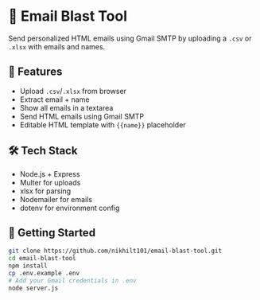 # 📧 Email Blast Tool

Send personalized HTML emails using Gmail SMTP by uploading a `.csv` or `.xlsx` with emails and names.

## 🌟 Features

- Upload `.csv`/`.xlsx` from browser
- Extract email + name
- Show all emails in a textarea
- Send HTML emails using Gmail SMTP
- Editable HTML template with `{{name}}` placeholder

## 🛠 Tech Stack

- Node.js + Express
- Multer for uploads
- xlsx for parsing
- Nodemailer for emails
- dotenv for environment config

## 🚀 Getting Started

```bash
git clone https://github.com/nikhilt101/email-blast-tool.git
cd email-blast-tool
npm install
cp .env.example .env
# Add your Gmail credentials in .env
node server.js

